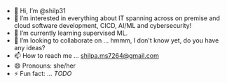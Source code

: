 - 👋 Hi, I’m @shilp31
- 👀 I’m interested in everything about IT spanning across on premise and cloud software development, CICD, AI/ML and cybersecurity!
- 🌱 I’m currently learning supervised ML. 
- 💞️ I’m looking to collaborate on ... hmmm, I don't know yet, do you have any ideas? 
- 📫 How to reach me ... shilpa.ms7264@gmail.com
- 😄 Pronouns: she/her
- ⚡ Fun fact: ... *TODO*

<!---
shilp31/shilp31 is a ✨ special ✨ repository because its `README.md` (this file) appears on your GitHub profile.
You can click the Preview link to take a look at your changes.
--->
